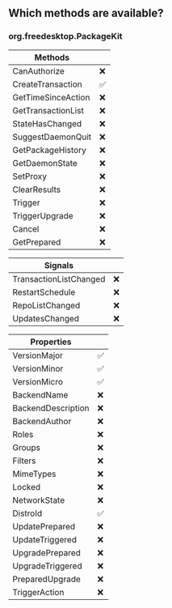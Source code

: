 ## Which methods are available?

### org.freedesktop.PackageKit

| **Methods**         |     |
|---------------------|-----|
| CanAuthorize        | ❌   |
| CreateTransaction   | ✅   |
| GetTimeSinceAction  | ❌   |
| GetTransactionList  | ❌   |
| StateHasChanged     | ❌   |
| SuggestDaemonQuit   | ❌   |
| GetPackageHistory   | ❌   |
| GetDaemonState      | ❌   |
| SetProxy            | ❌   |
| ClearResults        | ❌   |
| Trigger             | ❌   |
| TriggerUpgrade      | ❌   |
| Cancel              | ❌   |
| GetPrepared         | ❌   |

| **Signals**            |     |
|------------------------|-----|
| TransactionListChanged | ❌   |
| RestartSchedule        | ❌   |
| RepoListChanged        | ❌   |
| UpdatesChanged         | ❌   |

| **Properties**     |     |
|--------------------|-----|
| VersionMajor       | ✅   |
| VersionMinor       | ✅   |
| VersionMicro       | ✅   |
| BackendName        | ❌   |
| BackendDescription | ❌   |
| BackendAuthor      | ❌   |
| Roles              | ❌   |
| Groups             | ❌   |
| Filters            | ❌   |
| MimeTypes          | ❌   |
| Locked             | ❌   |
| NetworkState       | ❌   |
| DistroId           | ✅   |
| UpdatePrepared     | ❌   |
| UpdateTriggered    | ❌   |
| UpgradePrepared    | ❌   |
| UpgradeTriggered   | ❌   |
| PreparedUpgrade    | ❌   |
| TriggerAction      | ❌   |

